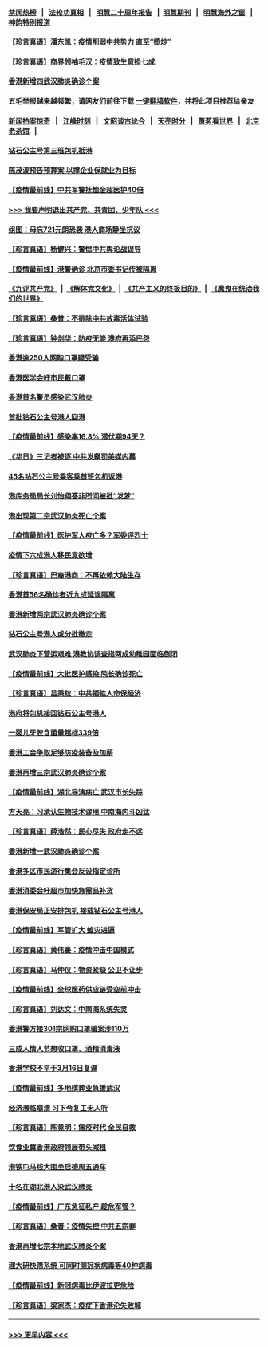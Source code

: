 #### [禁闻热榜](热点新闻.md?=0)  &nbsp;&nbsp;|&nbsp;&nbsp; [法轮功真相](https://github.com/gfw-breaker/truth/blob/master/README.md?=0) &nbsp;&nbsp;|&nbsp;&nbsp; [明慧二十周年报告](https://github.com/gfw-breaker/mh-reports/blob/master/README.md?=0) &nbsp;&nbsp;|&nbsp;&nbsp;[明慧期刊](https://github.com/gfw-breaker/mh-qikan) &nbsp;&nbsp;|&nbsp;&nbsp; [明慧海外之窗](https://github.com/gfw-breaker/mh-news/blob/master/README.md?=0) &nbsp;&nbsp;|&nbsp;&nbsp; [神韵特别报道](https://github.com/gfw-breaker/mh-news/blob/master/shenyun.md?=0)
#### [【珍言真语】潘东凯：疫情削弱中共势力 直至“揽炒”](../pages/nsc415/n11892866.md?t=02250602) 
#### [【珍言真语】商界领袖毛汉：疫情致生意损七成](../pages/nsc415/n11890348.md?t=02250602) 
#### [香港新增四武汉肺炎确诊个案](../pages/nsc415/n11890610.md?t=02250602) 
#### 五毛举报越来越频繁，请网友们前往下载 [一键翻墙软件](https://github.com/gfw-breaker/ssr-accounts)，并将此项目推荐给亲友
#### [新闻拍案惊奇](https://github.com/gfw-breaker/banned-news/blob/master/pages/link4.md) &nbsp;&nbsp;|&nbsp;&nbsp; [江峰时刻](https://github.com/gfw-breaker/banned-news/blob/master/pages/link4.md) &nbsp;&nbsp;|&nbsp;&nbsp; [文昭谈古论今](https://github.com/gfw-breaker/banned-news/blob/master/pages/link4.md) &nbsp;&nbsp;|&nbsp;&nbsp; [天亮时分](https://github.com/gfw-breaker/banned-news/blob/master/pages/link4.md) &nbsp;&nbsp;|&nbsp;&nbsp; [萧茗看世界](https://github.com/gfw-breaker/banned-news/blob/master/pages/link4.md) &nbsp;&nbsp;|&nbsp;&nbsp; [北京老茶馆](https://github.com/gfw-breaker/banned-news/blob/master/pages/link4.md) &nbsp;&nbsp;|&nbsp;&nbsp; 
#### [钻石公主号第三班包机抵港](../pages/nsc415/n11890645.md?t=02250602) 
#### [陈茂波预告预算案 以撑企业保就业为目标](../pages/nsc415/n11890574.md?t=02250602) 
#### [【疫情最前线】中共军警抚恤金超医护40倍](../pages/nsc415/n11890458.md?t=02250602) 
#### [>>> 我要声明退出共产党、共青团、少年队 <<<](https://github.com/begood0513/goodnews/blob/master/quit/letter.md) 
#### [组图：毋忘721元朗恐袭 港人商场静坐抗议](../pages/nsc415/n11876882.md?t=02250602) 
#### [【珍言真语】杨健兴：警惕中共舆论战误导](../pages/nsc415/n11888131.md?t=02250602) 
#### [【疫情最前线】港警确诊 北京市委书记传被隔离](../pages/nsc415/n11886872.md?t=02250602) 
#### [《九评共产党》](https://github.com/begood0513/9ping.md/blob/master/README.md) &nbsp;|&nbsp; [《解体党文化》](../../../../jtdwh.md/blob/master/README.md)  &nbsp;|&nbsp; [《共产主义的终极目的》](../../../../gczydzjmd.md/blob/master/README.md) &nbsp;|&nbsp; [《魔鬼在统治我们的世界》](../../../../mgztzwmdsj.md/blob/master/README.md) 
#### [【珍言真语】桑普：不排除中共放毒活体试验](../pages/nsc415/n11886832.md?t=02250602) 
#### [【珍言真语】钟剑华：防疫无能 港府再添民怨](../pages/nsc415/n11884504.md?t=02250602) 
#### [香港逾250人网购口罩疑受骗](../pages/nsc415/n11884388.md?t=02250602) 
#### [香港医学会吁市民戴口罩](../pages/nsc415/n11884367.md?t=02250602) 
#### [香港首名警员感染武汉肺炎](../pages/nsc415/n11884357.md?t=02250602) 
#### [首批钻石公主号港人回港](../pages/nsc415/n11884333.md?t=02250602) 
#### [【疫情最前线】感染率16.8% 潜伏期94天？](../pages/nsc415/n11884256.md?t=02250602) 
#### [《华日》三记者被逐 中共发飙罚美媒内幕](../pages/nsc415/n11884184.md?t=02250602) 
#### [45名钻石公主号乘客乘首班包机返港](../pages/nsc415/n11881770.md?t=02250602) 
#### [港库务局局长刘怡翔答非所问被批“发梦”](../pages/nsc415/n11881752.md?t=02250602) 
#### [港出现第二宗武汉肺炎死亡个案](../pages/nsc415/n11881736.md?t=02250602) 
#### [【疫情最前线】医护军人疫亡多？军委评烈士](../pages/nsc415/n11881655.md?t=02250602) 
#### [疫情下六成港人移民意欲增](../pages/nsc415/n11881699.md?t=02250602) 
#### [【珍言真语】巴裔港商：不再依赖大陆生存](../pages/nsc415/n11881126.md?t=02250602) 
#### [香港首56名确诊者近九成延误隔离](../pages/nsc415/n11879079.md?t=02250602) 
#### [香港新增两宗武汉肺炎确诊个案](../pages/nsc415/n11879064.md?t=02250602) 
#### [钻石公主号港人或分批撤走](../pages/nsc415/n11879029.md?t=02250602) 
#### [武汉肺炎下营运艰难 港教协调查指两成幼稚园面临倒闭](../pages/nsc415/n11878989.md?t=02250602) 
#### [【疫情最前线】大批医护感染 院长确诊死亡](../pages/nsc415/n11878595.md?t=02250602) 
#### [【珍言真语】吕秉权：中共牺牲人命保经济](../pages/nsc415/n11878390.md?t=02250602) 
#### [港府将包机接回钻石公主号港人](../pages/nsc415/n11876352.md?t=02250602) 
#### [一婴儿牙胶含菌量超标339倍](../pages/nsc415/n11876336.md?t=02250602) 
#### [香港工会争取足够防疫装备及加薪](../pages/nsc415/n11876313.md?t=02250602) 
#### [香港再增三宗武汉肺炎确诊个案](../pages/nsc415/n11876297.md?t=02250602) 
#### [【疫情最前线】湖北导演病亡 武汉市长失踪](../pages/nsc415/n11876272.md?t=02250602) 
#### [方天亮：习承认生物技术谬用 中南海内斗凶猛](../pages/nsc415/n11873679.md?t=02250602) 
#### [【珍言真语】薛浩然：民心尽失 政府走不远](../pages/nsc415/n11875838.md?t=02250602) 
#### [香港新增一武汉肺炎确诊个案](../pages/nsc415/n11874044.md?t=02250602) 
#### [香港多区市民游行集会反设指定诊所](../pages/nsc415/n11874017.md?t=02250602) 
#### [香港消委会吁超市加快急需品补货](../pages/nsc415/n11874003.md?t=02250602) 
#### [香港保安局正安排包机 接载钻石公主号港人](../pages/nsc415/n11873932.md?t=02250602) 
#### [【疫情最前线】军管扩大 蝗灾进逼](../pages/nsc415/n11873780.md?t=02250602) 
#### [【珍言真语】黄伟豪：疫情冲击中国模式](../pages/nsc415/n11873482.md?t=02250602) 
#### [【珍言真语】马仲仪：物资紧缺 公卫不让步](../pages/nsc415/n11872315.md?t=02250602) 
#### [【疫情最前线】全球医药供应链受空前冲击](../pages/nsc415/n11869614.md?t=02250602) 
#### [【珍言真语】刘达文：中南海系统失灵](../pages/nsc415/n11869465.md?t=02250602) 
#### [香港警方接301宗网购口罩骗案涉110万](../pages/nsc415/n11867572.md?t=02250602) 
#### [三成人情人节想收口罩、酒精消毒液](../pages/nsc415/n11867523.md?t=02250602) 
#### [香港学校不早于3月16日复课](../pages/nsc415/n11867498.md?t=02250602) 
#### [【疫情最前线】多地殡葬业急援武汉](../pages/nsc415/n11866914.md?t=02250602) 
#### [经济濒临崩溃 习下令复工无人听](../pages/nsc415/n11867269.md?t=02250602) 
#### [【珍言真语】陈竟明：瘟疫时代 全民自救](../pages/nsc415/n11866765.md?t=02250602) 
#### [饮食业冀香港政府领展带头减租](../pages/nsc415/n11864876.md?t=02250602) 
#### [港铁屯马线大围至启德周五通车](../pages/nsc415/n11864842.md?t=02250602) 
#### [十名在湖北港人染武汉肺炎](../pages/nsc415/n11864807.md?t=02250602) 
#### [【疫情最前线】广东急征私产 趁危军管？](../pages/nsc415/n11864205.md?t=02250602) 
#### [【珍言真语】桑普：疫情失控 中共五宗罪](../pages/nsc415/n11864157.md?t=02250602) 
#### [香港再增七宗本地武汉肺炎个案](../pages/nsc415/n11862405.md?t=02250602) 
#### [理大研快筛系统 可同时测冠状病毒等40种病毒](../pages/nsc415/n11862376.md?t=02250602) 
#### [【疫情最前线】新冠病毒比伊波拉更危险](../pages/nsc415/n11862199.md?t=02250602) 
#### [【珍言真语】梁家杰：疫症下香港沦失败城](../pages/nsc415/n11861588.md?t=02250602) 

----
#### [ >>> 更早内容 <<< ](../indexes/nsc415-earlier.md)
